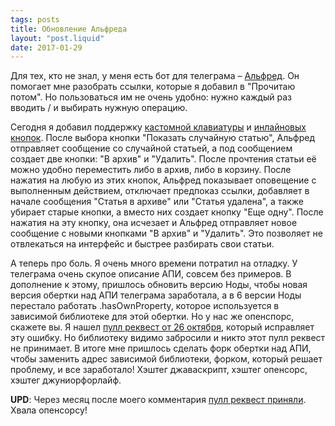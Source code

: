 ```yaml
---
tags: posts
title: Обновление Альфреда
layout: "post.liquid"
date: 2017-01-29
---
```


Для тех, кто не знал, у меня есть бот для телеграма – [Альфред](https://github.com/sashamjolnir/sasharapirabot). Он помогает мне разобрать ссылки, которые я добавил в "Прочитаю потом". Но пользоваться им не очень удобно: нужно каждый раз вводить / и выбирать нужную операцию.

Сегодня я добавил поддержку [кастомной клавиатуры](https://core.telegram.org/bots/#keyboards) и [инлайновых кнопок](https://core.telegram.org/bots/#inline-keyboards-and-on-the-fly-updating). После выбора кнопки "Показать случайную статью", Альфред отправляет сообщение со случайной статьей, а под сообщением создает две кнопки: "В архив" и "Удалить". После прочтения статьи её можно удобно переместить либо в архив, либо в корзину. После нажатия на любую из этих кнопок, Альфред показывает оповещение с выполненным действием, отключает предпоказ ссылки, добавляет в начале сообщения "Статья в архиве" или "Статья удалена", а также убирает старые кнопки, а вместо них создает кнопку "Еще одну". После нажатия на эту кнопку, она исчезает и Альфред отправляет новое сообщение с новыми кнопками "В архив" и "Удалить". Это позволяет не отвлекаться на интерфейс и быстрее разбирать свои статьи.

А теперь про боль. Я очень много времени потратил на отладку. У телеграма очень скупое описание АПИ, совсем без примеров. В дополнение к этому, пришлось обновить версию Ноды, чтобы новая версия обертки над АПИ телеграма заработала, а в 6 версии Ноды перестало работать .hasOwnProperty, которое используется в зависимой библиотеке для этой обертки. Но у нас же опенспорс, скажете вы. Я нашел [пулл реквест от 26 октября](https://github.com/Mashape/mashape-oauth/pull/26), который исправляет эту ошибку. Но библиотеку видимо забросили и никто этот пулл реквест не принимает. В итоге мне пришлось сделать форк обертки над АПИ, чтобы заменить адрес зависимой библиотеки, форком, который решает проблему, и все заработало! Хэштег джаваскрипт, хэштег опенсорс, хэштег джуниорфорлайф.

**UPD**: Через месяц после моего комментария [пулл реквест приняли](https://github.com/Kong/mashape-oauth/pull/26#issuecomment-282123123). Хвала опенсорсу!
